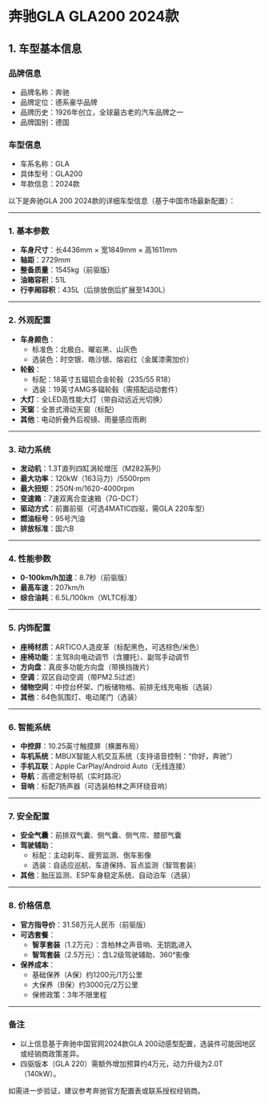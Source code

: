 
# 奔驰GLA GLA200 2024款
## 1. 车型基本信息
### 品牌信息
- 品牌名称：奔驰
- 品牌定位：德系豪华品牌
- 品牌历史：1926年创立，全球最古老的汽车品牌之一
- 品牌国别：德国

### 车型信息
- 车系名称：GLA
- 具体型号：GLA200
- 年款信息：2024款

以下是奔驰GLA 200 2024款的详细车型信息（基于中国市场最新配置）：

---

### **1. 基本参数**
- **车身尺寸**：长4436mm × 宽1849mm × 高1611mm  
- **轴距**：2729mm  
- **整备质量**：1545kg（前驱版）  
- **油箱容积**：51L  
- **行李厢容积**：435L（后排放倒后扩展至1430L）  

---

### **2. 外观配置**
- **车身颜色**：  
  - 标准色：北极白、曜岩黑、山灰色  
  - 选装色：时空银、皓沙银、熔岩红（金属漆需加价）  
- **轮毂**：  
  - 标配：18英寸五辐铝合金轮毂（235/55 R18）  
  - 选装：19英寸AMG多辐轮毂（需搭配运动套件）  
- **大灯**：全LED高性能大灯（带自动远近光切换）  
- **天窗**：全景式滑动天窗（标配）  
- **其他**：电动折叠外后视镜、雨量感应雨刷  

---

### **3. 动力系统**
- **发动机**：1.3T直列四缸涡轮增压（M282系列）  
- **最大功率**：120kW（163马力）/5500rpm  
- **最大扭矩**：250N·m/1620-4000rpm  
- **变速箱**：7速双离合变速箱（7G-DCT）  
- **驱动方式**：前置前驱（可选4MATIC四驱，需GLA 220车型）  
- **燃油标号**：95号汽油  
- **排放标准**：国六B  

---

### **4. 性能参数**
- **0-100km/h加速**：8.7秒（前驱版）  
- **最高车速**：207km/h  
- **综合油耗**：6.5L/100km（WLTC标准）  

---

### **5. 内饰配置**
- **座椅材质**：ARTICO人造皮革（标配黑色，可选棕色/米色）  
- **座椅功能**：主驾8向电动调节（含腰托）、副驾手动调节  
- **方向盘**：真皮多功能方向盘（带换挡拨片）  
- **空调**：双区自动空调（带PM2.5过滤）  
- **储物空间**：中控台杯架、门板储物格、前排无线充电板（选装）  
- **其他**：64色氛围灯、电动尾门（选装）  

---

### **6. 智能系统**
- **中控屏**：10.25英寸触摸屏（横置布局）  
- **车机系统**：MBUX智能人机交互系统（支持语音控制：“你好，奔驰”）  
- **手机互联**：Apple CarPlay/Android Auto（无线连接）  
- **导航**：高德定制导航（实时路况）  
- **音响**：标配7扬声器（可选装柏林之声环绕音响）  

---

### **7. 安全配置**
- **安全气囊**：前排双气囊、侧气囊、侧气帘、膝部气囊  
- **驾驶辅助**：  
  - 标配：主动刹车、疲劳监测、倒车影像  
  - 选装：自适应巡航、车道保持、盲点监测（智驾套装）  
- **其他**：胎压监测、ESP车身稳定系统、自动泊车（选装）  

---

### **8. 价格信息**
- **官方指导价**：31.58万元人民币（前驱版）  
- **可选套餐**：  
  - **智享套装**（1.2万元）：含柏林之声音响、无钥匙进入  
  - **智驾套装**（2.5万元）：含L2级驾驶辅助、360°影像  
- **保养成本**：  
  - 基础保养（A保）约1200元/1万公里  
  - 大保养（B保）约3000元/2万公里  
  - 保修政策：3年不限里程  

---

### **备注**  
- 以上信息基于奔驰中国官网2024款GLA 200动感型配置，选装件可能因地区或经销商政策差异。  
- 四驱版本（GLA 220）需额外增加预算约4万元，动力升级为2.0T（140kW）。  

如需进一步验证，建议参考奔驰官方配置表或联系授权经销商。
